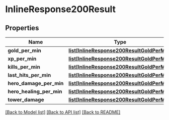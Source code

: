 # InlineResponse200Result

## Properties
Name | Type | Description | Notes
------------ | ------------- | ------------- | -------------
**gold_per_min** | [**list[InlineResponse200ResultGoldPerMin]**](InlineResponse200ResultGoldPerMin.md) |  | [optional] 
**xp_per_min** | [**list[InlineResponse200ResultGoldPerMin]**](InlineResponse200ResultGoldPerMin.md) |  | [optional] 
**kills_per_min** | [**list[InlineResponse200ResultGoldPerMin]**](InlineResponse200ResultGoldPerMin.md) |  | [optional] 
**last_hits_per_min** | [**list[InlineResponse200ResultGoldPerMin]**](InlineResponse200ResultGoldPerMin.md) |  | [optional] 
**hero_damage_per_min** | [**list[InlineResponse200ResultGoldPerMin]**](InlineResponse200ResultGoldPerMin.md) |  | [optional] 
**hero_healing_per_min** | [**list[InlineResponse200ResultGoldPerMin]**](InlineResponse200ResultGoldPerMin.md) |  | [optional] 
**tower_damage** | [**list[InlineResponse200ResultGoldPerMin]**](InlineResponse200ResultGoldPerMin.md) |  | [optional] 

[[Back to Model list]](../README.md#documentation-for-models) [[Back to API list]](../README.md#documentation-for-api-endpoints) [[Back to README]](../README.md)


